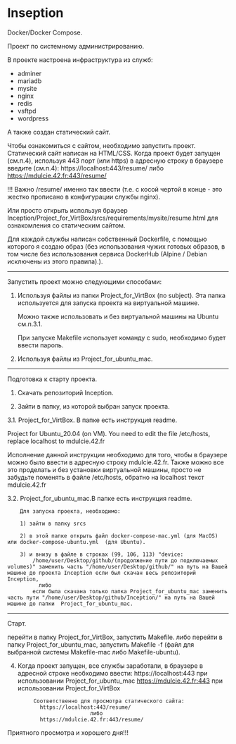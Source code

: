 # Inseption
Docker/Docker Compose.

Проект по системному администрированию.

В проекте настроена инфраструктура из служб:
  - adminer
  - mariadb
  - mysite
  - nginx
  - redis
  - vsftpd
  - wordpress
 
 А также создан статический сайт.
 
 Чтобы ознакомиться с сайтом, необходимо запустить проект.
 Статический сайт написан на HTML/CSS.
 Когда проект будет запущен (см.п.4), используя 443 порт (или https) в адресную строку в браузере введите (см.п.4):
  https://localhost:443/resume/
                              либо
  https://mdulcie.42.fr:443/resume/
  
!!! Важно /resume/ именно так ввести (т.е. с косой чертой в конце - это жестко прописано в конфигурации службы nginx).

Или просто открыть используя браузер Inception/Project_for_VirtBox/srcs/requirements/mysite/resume.html для ознакомления со статическим сайтом.

Для каждой службы написан собственный Dockerfile, с помощью которого я создаю образ (без использования чужих готовых образов, в том числе без использования сервиса DockerHub (Alpine / Debian исключены из этого правила).).

____________________________________________
Запустить проект можно следующими способами:
1. Используя файлы из папки Project_for_VirtBox (по  subject).
    Эта папка используется для запуска проекта на виртуальной машине.
    
    Можно также использовать и без виртуальной машины на Ubuntu см.п.3.1.
    
    При запуске Makefile использует команду с sudo, необходимо будет ввести пароль.
    
2. Используя файлы из Project_for_ubuntu_mac.

____________________________________________
Подготовка к старту проекта.

1. Скачать репозиторий Inception.

2. Зайти в папку, из которой выбран запуск проекта.

  3.1. Project_for_VirtBox. В папке есть инструкция readme.

  Project for Ubuntu_20.04 (on VM).
  You need to edit the file /etc/hosts, replace localhost to mdulcie.42.fr
    
  Исполнение данной инструкции необходимо для того, чтобы в браузере можно было ввести в адресную строку mdulcie.42.fr.
  Также можно все это проделать и без установки виртуальной машины, просто не забудьте поменять в файле /etc/hosts, обратно на localhost текст mdulcie.42.fr
    
  3.2. Project_for_ubuntu_mac.В папке есть инструкция readme.

        Для запуска проекта, необходимо:
        
        1) зайти в папку srcs 
        
        2) в этой папке открыть файл docker-compose-mac.yml (для MacOS) или docker-compose-ubuntu.yml  (для Ubuntu).
        
        3) и внизу в файле в строках (99, 106, 113) "device:    
            /home/user/Desktop/github/(продолжение пути до подключаемых volumes)" заменить часть "/home/user/Desktop/github/" на путь на Вашей машине до проекта Inception если был скачан весь репозиторий Inception, 
              либо
            если была скачана только папка Project_for_ubuntu_mac заменить часть пути "/home/user/Desktop/github/Inception/" на путь на Вашей машине до папки  Project_for_ubuntu_mac.
____________________________________________
Старт.

перейти в папку Project_for_VirtBox, запустить Makefile.
    либо
перейти в папку Project_for_ubuntu_mac, запустить Makefile -f (файл для выбранной системы Makefile-mac либо Makefile-ubuntu). 

4. Когда проект запущен, все службы заработали, в браузере в адресной строке необходимо ввести:
            https://localhost:443     при использовании Project_for_ubuntu_mac
            https://mdulcie.42.fr:443     при использовании Project_for_VirtBox
            
            Соответственно для просмотра статического сайта:
              https://localhost:443/resume/
                              либо
              https://mdulcie.42.fr:443/resume/
              
  Приятного просмотра и хорошего дня!!!
